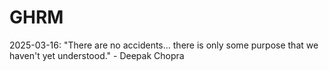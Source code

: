 # GHRM

2025-03-16: "There are no accidents... there is only some purpose that we haven't yet understood." - Deepak Chopra